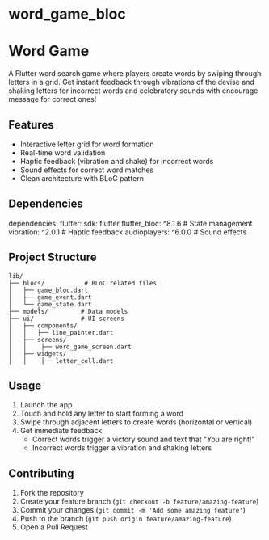 # word_game_bloc

# Word Game

A Flutter word search game where players create words by swiping through letters in a grid. Get instant feedback through
vibrations of the devise and shaking letters for incorrect words and celebratory sounds with encourage message for
correct ones!

## Features

- Interactive letter grid for word formation
- Real-time word validation
- Haptic feedback (vibration and shake) for incorrect words
- Sound effects for correct word matches
- Clean architecture with BLoC pattern

## Dependencies

dependencies:
flutter:
sdk: flutter
flutter_bloc: ^8.1.6 # State management
vibration: ^2.0.1 # Haptic feedback
audioplayers: ^6.0.0 # Sound effects

## Project Structure

```
lib/
├── blocs/           # BLoC related files
│   ├── game_bloc.dart
│   ├── game_event.dart
│   └── game_state.dart
├── models/         # Data models
├── ui/             # UI screens
│   ├── components/
│   │   ├── line_painter.dart
│   ├── screens/
│   │    ├── word_game_screen.dart
│   ├── widgets/
│   │    ├── letter_cell.dart

```

## Usage

1. Launch the app
2. Touch and hold any letter to start forming a word
3. Swipe through adjacent letters to create words (horizontal or vertical)
4. Get immediate feedback:
    - Correct words trigger a victory sound and text that "You are right!"
    - Incorrect words trigger a vibration and shaking letters

## Contributing

1. Fork the repository
2. Create your feature branch (`git checkout -b feature/amazing-feature`)
3. Commit your changes (`git commit -m 'Add some amazing feature'`)
4. Push to the branch (`git push origin feature/amazing-feature`)
5. Open a Pull Request

